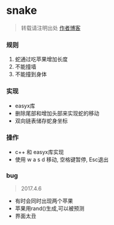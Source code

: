 # snake
> 转载请注明出处
> [作者博客](http://www.aiplay.top/)

### 规则
1. 蛇通过吃苹果增加长度
2. 不能撞墙
3. 不能撞到身体

### 实现
* easyx库
* 删除尾部和增加头部来实现蛇的移动
* 双向链表储存蛇身坐标


### 操作
* c++ 和 easyx库实现 
* 使用 w a s d 移动, 空格键暂停, Esc退出

### bug
> 2017.4.6
* 有时会同时出现两个苹果
* 苹果用rand()生成,可以被预测
* 界面太丑
